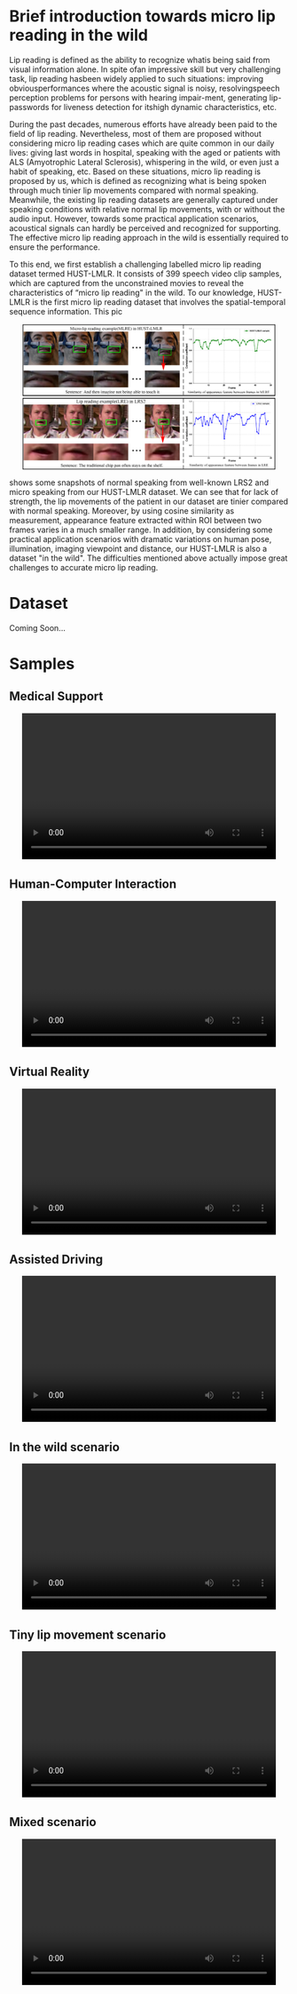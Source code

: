# Brief introduction towards micro lip reading in the wild

Lip reading is defined as the ability to recognize whatis being said from visual information alone. In spite ofan impressive skill but very challenging task, lip reading hasbeen widely applied to such situations: improving obviousperformances where the acoustic signal is noisy, resolvingspeech perception problems for persons with hearing impair-ment, generating lip-passwords for liveness detection for itshigh dynamic characteristics, etc.

During the past decades, numerous efforts have already been paid to the field of lip reading. Nevertheless, most of them are proposed without considering micro lip reading cases which are quite common in our daily lives: giving last words in hospital, speaking with the aged or patients with ALS (Amyotrophic Lateral Sclerosis), whispering in the wild, or even just a habit of speaking, etc. Based on these situations, micro lip reading is proposed by us, which is defined as recognizing what is being spoken through much tinier lip movements compared with normal speaking. Meanwhile, the existing lip reading datasets are generally captured under speaking conditions with relative normal lip movements, with or without the audio input. However, towards some practical application scenarios, acoustical signals can hardly be perceived and recognized for supporting. The effective micro lip reading approach in the wild is essentially required to ensure the performance.

To this end, we first establish a challenging labelled micro lip reading dataset termed HUST-LMLR. It consists of 399 speech video clip samples, which are captured from the unconstrained movies to reveal the characteristics of “micro lip reading" in the wild. To our knowledge, HUST-LMLR is the first micro lip reading dataset that involves the spatial-temporal sequence information.  This pic

<div align ="center"><img src="images/Figure1.jpg" width = "458" height = "263" alt="HUST-LMLR" align=center /></div>

shows some snapshots of normal speaking from well-known LRS2 and micro speaking from our HUST-LMLR dataset. We can see that for lack of strength, the lip movements of the patient in our dataset are tinier compared with normal speaking. Moreover, by using cosine similarity as measurement, appearance feature extracted within ROI between two frames varies in a much smaller range. In addition, by considering some practical application scenarios with dramatic variations on human pose, illumination, imaging viewpoint and distance, our HUST-LMLR is also a dataset "in the wild". The difficulties mentioned above actually impose great challenges to accurate micro lip reading.

# Dataset

Coming Soon...

# Samples

## Medical Support

<div align="center">
<video src="videos/Medical_Support.mp4"  alt="Medical Support" width = "458" height = "263" align=center controls/>
</div>

## Human-Computer Interaction

<div align="center">
<video src="videos/HCI1.mp4"  alt="Human–Computer Interaction" width = "458" height = "263" align=center controls/>
</div>

## Virtual Reality
<div align="center">
<video src="videos/Virtual_Reality.mp4"  alt="Virtual Reality" width = "458" height = "263" align=center controls/>
</div>

## Assisted Driving

<div align="center">
<video src="videos/AssistedDriving.mp4"  alt="Assisted Driving" width = "458" height = "263" align=center controls/>
</div>

## In the wild scenario

<div align="center">
<video src="videos/In_the_wild_scenario.mp4"  alt="In the wild scenario" width = "458" height = "263" align=center controls/>
</div>

## Tiny lip movement scenario

<div align="center">
<video src="videos/tiny_lip_movement_scenario.mp4"  alt="Tiny lip movement scenario" width = "458" height = "263" align=center controls/>
</div>

## Mixed scenario

<div align="center">
<video src="videos/mixed_scenario.mp4"  alt="Mixed scenario" width = "458" height = "263" align=center controls/>
</div>
